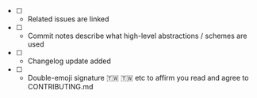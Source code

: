 - [ ] - Related issues are linked
- [ ] - Commit notes describe what high-level abstractions / schemes are used
- [ ] - Changelog update added
- [ ] - Double-emoji signature :taiwan: :taiwan: etc to affirm you read and agree to CONTRIBUTING.md
